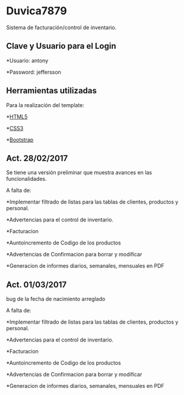 # Duvica7879

Sistema de facturación/control de inventario.

## Clave y Usuario para el Login

*Usuario: antony

*Password: jeffersson

## Herramientas utilizadas

Para la realización del template:

*[HTML5](https://www.w3schools.com/html/default.asp)

*[CSS3](https://www.w3schools.com/css/default.asp)

*[Bootstrap](http://getbootstrap.com/)

## Act. 28/02/2017

Se tiene una versión preliminar que muestra avances en las funcionalidades.

A falta de:

*Implementar filtrado de listas para las tablas de clientes, productos y personal.

*Advertencias para el control de inventario.

*Facturacion

*Auntoincremento de Codigo de los productos

*Advertencias de Confirmacion para borrar y modificar 

*Generacion de informes diarios, semanales, mensuales en PDF

## Act. 01/03/2017

bug de la fecha de nacimiento arreglado

A falta de:

*Implementar filtrado de listas para las tablas de clientes, productos y personal.

*Advertencias para el control de inventario.

*Facturacion

*Auntoincremento de Codigo de los productos

*Advertencias de Confirmacion para borrar y modificar 

*Generacion de informes diarios, semanales, mensuales en PDF

